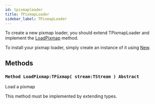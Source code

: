 ```yaml
---
id: tpixmaploader
title: TPixmapLoader
sidebar_label: TPixmapLoader
---
```




To create a new pixmap loader, you should extend TPixmapLoader and implement the [LoadPixmap](../../brl/brl.pixmap/#method-loadpixmap-tpixmap-stream-tstream-abstract) method.

To install your pixmap loader, simply create an instance of it using [New](../../brl/brl.blitz/#new)</font>.


## Methods

### `Method LoadPixmap:TPixmap( stream:TStream ) Abstract`

Load a pixmap

This method must be implemented by extending types.



